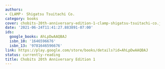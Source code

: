 ```yaml
---
authors:
- CLAMP・ Shigatsu Tsuitachi Co.
category: books
cover: chobits-20th-anniversary-edition-1-clamp-shigatsu-tsuitachi-co.jpg
date: '2021-06-24T11:41:27.883891-07:00'
ids:
  google_books: AhLpDwAAQBAJ
  isbn_10: '1646596676'
  isbn_13: '9781646596676'
link: https://play.google.com/store/books/details?id=AhLpDwAAQBAJ
status: currently-reading
title: Chobits 20th Anniversary Edition 1
---
```

